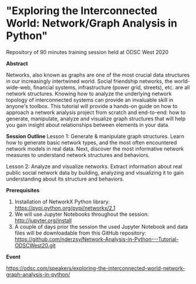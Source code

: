 # "Exploring the Interconnected World: Network/Graph Analysis in Python" 

Repository of 90 minutes training session held at ODSC West 2020

**Abstract**

Networks, also known as graphs are one of the most crucial data structures in our increasingly intertwined world. Social friendship networks, the world-wide-web, financial systems, infrastructure (power grid, streets), etc. are all network structures. Knowing how to analyze the underlying network topology of interconnected systems can provide an invaluable skill in anyone's toolbox. This tutorial will provide a hands-on guide on how to approach a network analysis project from scratch and end-to-end: how to generate, manipulate, analyze and visualize graph structures that will help you gain insight about relationships between elements in your data.

**Session Outline**
Lesson 1: Generate & manipulate graph structures. Learn how to generate basic network types, and the most often encountered network models in real data. Next, discover the most informative network measures to understand network structures and behaviors.

Lesson 2: Analyze and visualize networks. Extract information about real public social network data by building, analyzing and visualizing it to gain understanding about its structure and behaviors.

**Prerequisites**
1.	Installation of NetworkX Python library: https://pypi.python.org/pypi/networkx/2.1
2.	We will use Jupyter Notebooks throughout the session: http://jupyter.org/install
3.	A couple of days prior the session the used Jupyter Notebook and data files will be downloadable from this GitHub repository: https://github.com/nderzsy/Network-Analysis-in-Python---Tutorial-ODSCWest20.git

**Event**

https://odsc.com/speakers/exploring-the-interconnected-world-network-graph-analysis-in-python/
